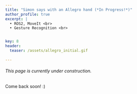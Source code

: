 ```yaml
---
title: "Simon says with an Allegro hand (*In Progress!*)"
author_profile: true
excerpt: |
  • ROS2, MoveIt <br>
  • Gesture Recognition <br>


key: 8
header:
  teaser: /assets/allegro_initial.gif
  
---
```

###### This page is currently under construction.

Come back soon! :) 